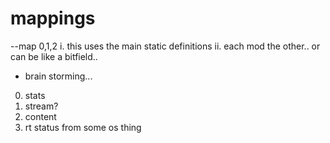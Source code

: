 # mappings
--map 0,1,2
i. this uses the main static definitions
ii. each mod the other..  or can be like a bitfield..
- brain storming... 
0. stats
1. stream?
2. content
3. rt status from some os thing

